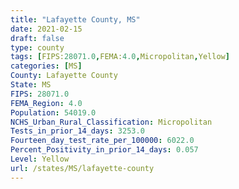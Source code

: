 ```yaml
---
title: "Lafayette County, MS"
date: 2021-02-15
draft: false
type: county
tags: [FIPS:28071.0,FEMA:4.0,Micropolitan,Yellow]
categories: [MS]
County: Lafayette County
State: MS
FIPS: 28071.0
FEMA_Region: 4.0
Population: 54019.0
NCHS_Urban_Rural_Classification: Micropolitan
Tests_in_prior_14_days: 3253.0
Fourteen_day_test_rate_per_100000: 6022.0
Percent_Positivity_in_prior_14_days: 0.057
Level: Yellow
url: /states/MS/lafayette-county
---
```



